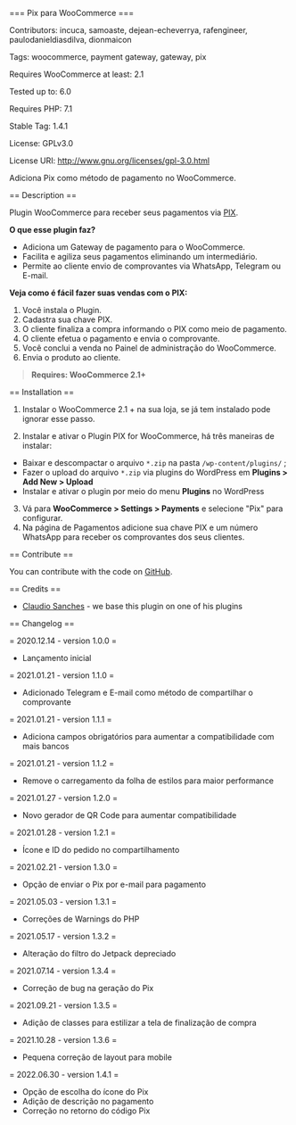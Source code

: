 
=== Pix para WooCommerce ===

Contributors: incuca, samoaste, dejean-echeverrya, rafengineer, paulodanieldiasdilva, dionmaicon

Tags: woocommerce, payment gateway, gateway, pix

Requires WooCommerce at least: 2.1

Tested up to: 6.0

Requires PHP: 7.1

Stable Tag: 1.4.1

License: GPLv3.0

License URI: http://www.gnu.org/licenses/gpl-3.0.html

Adiciona Pix como método de pagamento no WooCommerce.

== Description ==

Plugin WooCommerce para receber seus pagamentos via [PIX](https://www.bb.com.br/pbb/pagina-inicial/pix#/).

**O que esse plugin faz?**

- Adiciona um Gateway de pagamento para o WooCommerce.
- Facilita e  agiliza seus pagamentos eliminando um intermediário.
- Permite ao cliente envio de comprovantes via WhatsApp, Telegram ou E-mail.

**Veja como é fácil fazer suas vendas com o PIX:**

1. Você instala o Plugin.
2. Cadastra sua chave PIX.
3. O cliente finaliza a compra informando o PIX como meio de pagamento.
4. O cliente efetua o pagamento e envia o comprovante.
5. Você conclui a venda no Painel de administração do WooCommerce.
6. Envia o produto ao cliente.

>  **Requires: WooCommerce 2.1+**


== Installation ==

 1. Instalar o WooCommerce 2.1 + na sua loja, se já tem instalado pode
    ignorar esse passo.

 2. Instalar e ativar o Plugin PIX for WooCommerce, há três maneiras de instalar:

  - Baixar e descompactar o arquivo `*.zip` na pasta  `/wp-content/plugins/` ;
  - Fazer o upload do arquivo `*.zip`  via plugins do WordPress em  **Plugins &gt; Add New &gt; Upload**
  - Instalar e ativar o plugin por meio do menu **Plugins** no WordPress

3. Vá para  **WooCommerce &gt; Settings &gt; Payments** e selecione "Pix" para configurar.
4. Na página de Pagamentos adicione sua chave PIX e um número  WhatsApp para receber os comprovantes dos seus clientes.

== Contribute ==



You can contribute with the code on [GitHub](https://github.com/InCuca/woocommerce-pix).



== Credits ==



*  [Claudio Sanches](https://claudiosanches.com/) - we base this plugin on one of his plugins



== Changelog ==



= 2020.12.14 - version 1.0.0 =

* Lançamento inicial

= 2021.01.21 - version 1.1.0 =

* Adicionado Telegram e E-mail como método de compartilhar o comprovante

= 2021.01.21 - version 1.1.1 =

* Adiciona campos obrigatórios para aumentar a compatibilidade com mais bancos

= 2021.01.21 - version 1.1.2 =

* Remove o carregamento da folha de estilos para maior performance

= 2021.01.27 - version 1.2.0 =

* Novo gerador de QR Code para aumentar compatibilidade

= 2021.01.28 - version 1.2.1 =

* Ícone e ID do pedido no compartilhamento

= 2021.02.21 - version 1.3.0 =

* Opção de enviar o Pix por e-mail para pagamento

= 2021.05.03 - version 1.3.1 =

* Correções de Warnings do PHP

= 2021.05.17 - version 1.3.2 =

* Alteração do filtro do Jetpack depreciado

= 2021.07.14 - version 1.3.4 =

* Correção de bug na geração do Pix

= 2021.09.21 - version 1.3.5 =

* Adição de classes para estilizar a tela de finalização de compra

= 2021.10.28 - version 1.3.6 =

* Pequena correção de layout para mobile

= 2022.06.30 - version 1.4.1 =

* Opção de escolha do ícone do Pix
* Adição de descrição no pagamento
* Correção no retorno do código Pix